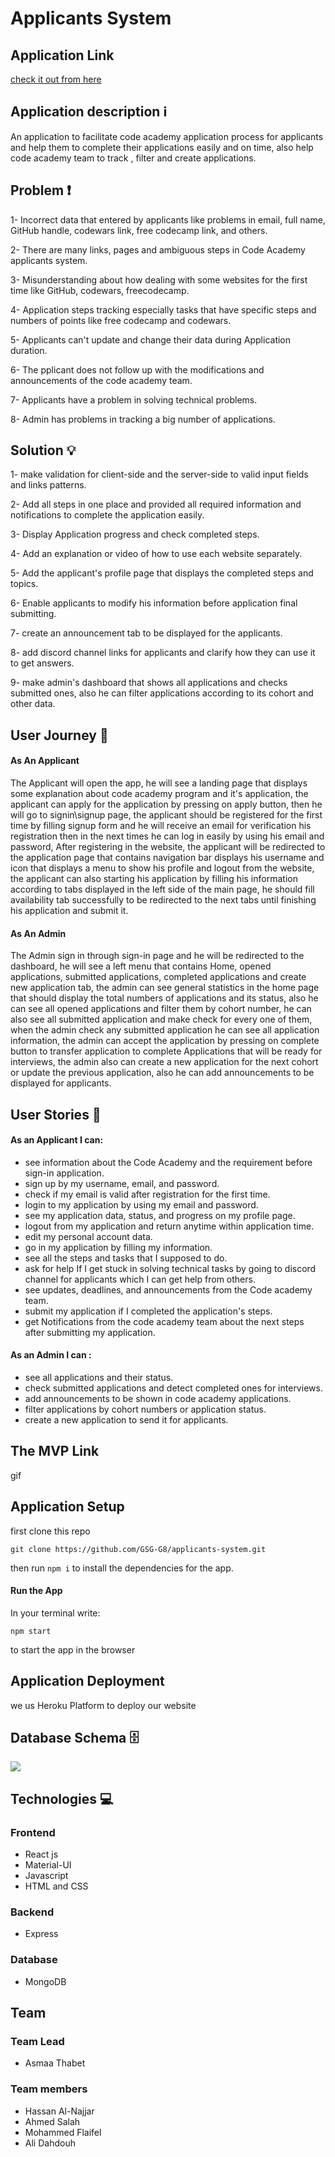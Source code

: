# Applicants System 

## Application Link

[check it out from here](https://)

## Application description :information_source: 

An application to facilitate code academy application process for applicants and help them to complete their applications easily and on time, also help code academy team to track , filter and create applications.  


## Problem :heavy_exclamation_mark: 

1- Incorrect data that entered by applicants like problems in email, full name, GitHub handle, codewars link, free codecamp link, and others.   

2- There are many links, pages and ambiguous steps in Code Academy applicants system.

3- Misunderstanding about how dealing with some websites for the first time like GitHub, codewars, freecodecamp.

4- Application steps tracking especially tasks that have specific steps and numbers of points like free codecamp and codewars.

5- Applicants can't update and change their data during Application duration.

6- The pplicant does not follow up with the modifications and announcements of the code academy team.

7- Applicants have a problem in solving technical problems.

8- Admin has problems in tracking a big number of applications. 



## Solution :bulb: 

1- make validation for client-side and the server-side to valid input fields and links patterns.

2- Add all steps in one place and provided all required information and notifications to complete the application easily.

3- Display Application progress and check completed steps.

4- Add an explanation or video of how to use each website separately.


5- Add the applicant's profile page that displays the completed steps and topics. 


6- Enable applicants to modify his information before application final submitting. 

7- create an announcement tab to be displayed for the applicants.

8- add discord channel links for applicants and clarify how they can use it to get answers.

9- make admin's dashboard that shows all applications and checks submitted ones, also he can filter applications according to its cohort and other data.



## User Journey :train2: 

#### As An Applicant
The Applicant will open the app, he will see a landing page that displays some explanation about code academy program and it's application, the applicant can apply for the application by pressing on apply button, then he will go to signin\signup page, the applicant should be registered for the first time by filling signup form and he will receive an email for verification his registration then in the next times he can log in easily by using his email and password, After registering in the website, the applicant will be redirected to the application page that contains navigation bar displays his username and icon that displays a menu to show his profile and logout from the website, the applicant can also starting his application by filling his information according to tabs displayed in the left side of the main page, he should fill availability tab successfully to be redirected to the next tabs until finishing his application and submit it.


#### As An Admin 
The Admin sign in through sign-in page and he will be redirected to the dashboard, he will see a left menu that contains Home, opened applications, submitted applications, completed applications and create new application tab, the admin can see general statistics in the home page that should display the total numbers of applications and its status, also he can see all opened applications and filter them by cohort number, he can also see all submitted application and make check for every one of them, when the admin check any submitted application he can see all application information, the admin can accept the application by pressing on complete button to transfer application to complete Applications that will be ready for interviews, the admin also can create a new application for the next cohort or update the previous application, also he can add announcements to be displayed for applicants. 


## User Stories :bookmark_tabs: 


#### As an Applicant I can: 

- see information about the Code Academy and the requirement before sign-in application.
- sign up by my username, email, and password.
- check if my email is valid after registration for the first time.
- login to my application by using my email and password. 
- see my application data, status, and progress on my profile page. 
- logout from my application and return anytime within application time.
- edit my personal account data.
- go in my application by filling my information.
- see all the steps and tasks that I supposed to do.
- ask for help If I get stuck in solving technical tasks by going to discord channel for applicants which I can get help from others.
- see updates, deadlines, and announcements from the Code academy team.
- submit my application if I completed the application's steps.
- get Notifications from the code academy team about the next steps after submitting my application. 

#### As an Admin I can : 

- see all applications and their status.
- check submitted applications and detect completed ones for interviews.  
- add announcements to be shown in code academy applications.
- filter applications by cohort numbers or application status.
- create a new application to send it for applicants.

## The MVP Link
 gif
## Application Setup

first clone this repo 
```
git clone https://github.com/GSG-G8/applicants-system.git
```
then run ```npm i``` to install the dependencies for the app.

#### Run the App
In your terminal write:
```
npm start
 ```
 to start the app in the browser 
 
## Application Deployment

we us Heroku Platform to deploy our website

## Database Schema :file_cabinet: 
![](https://i.imgur.com/YfOXq7Y.png)



## Technologies :computer: 

### Frontend
- React js
- Material-UI
- Javascript
- HTML and CSS


### Backend
- Express

### Database
- MongoDB




## Team

### Team Lead
  - Asmaa Thabet  

### Team members 
- Hassan Al-Najjar
- Ahmed Salah 
- Mohammed Flaifel 
- Ali Dahdouh 

